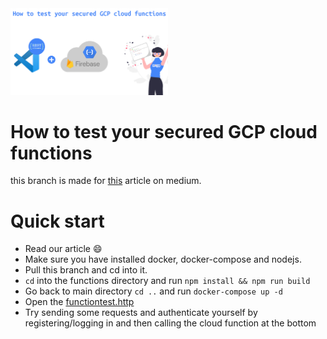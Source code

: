 <img src="article-assets/banner.png" width="50%" height="50%" alt="banner image">

# How to test your secured GCP cloud functions
this branch is made for [this](https://medium.com/@erbo-engineering/c0ffc7aa499b) article on medium.
# Quick start

 - Read our article 😄
 - Make sure you have installed docker, docker-compose and nodejs.
 - Pull this branch and cd into it.
 - `cd` into the functions directory and run `npm install && npm run build`
 - Go back to main directory `cd ..` and run `docker-compose up -d`
 - Open the [functiontest.http](functions/httpTest/functiontest.http)
 - Try sending some requests and authenticate yourself by registering/logging in and then calling the cloud function at the bottom